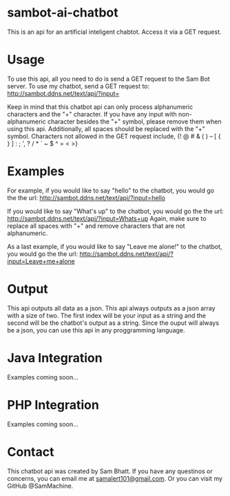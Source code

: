 # sambot-ai-chatbot
This is an api for an artificial inteligent chabtot. Access it via a GET request.

# Usage
To use this api, all you need to do is send a GET request to the Sam Bot server. To use my chatbot, send a GET request to:
http://sambot.ddns.net/text/api/?input=

Keep in mind that this chatbot api can only process alphanumeric characters and the "+" character. If you have any input with non-alphanumeric character besides the "+" symbol, please remove them when using this api. Additionally, all spaces should be replaced with the "+" symbol. Characters not allowed in the GET request include, {! @ # & ( ) – [ { } ] : ; ', ? / * ` ~ $ ^ = < >} 

# Examples

For example, if you would like to say "hello" to the chatbot, you would go the the url:
http://sambot.ddns.net/text/api/?input=hello

If you would like to say "What's up" to the chatbot, you would go the the url:
http://sambot.ddns.net/text/api/?input=Whats+up
Again, make sure to replace all spaces with "+" and remove characters that are not alphanumeric.

As a last example, if you would like to say "Leave me alone!" to the chatbot, you would go the the url:
http://sambot.ddns.net/text/api/?input=Leave+me+alone

# Output
This api outputs all data as a json. This api always outputs as a json array with a size of two. The first index will be your input as a string and the second will be the chatbot's output as a string. Since the ouput will always be a json, you can use this api in any proggramming language. 

# Java Integration
Examples coming soon...

# PHP Integration
Examples coming soon...


# Contact
This chatbot api was created by Sam Bhatt. If you have any questinos or concerns, you can email me at samalert101@gmail.com. Or you can visit my GitHub @SamMachine.
